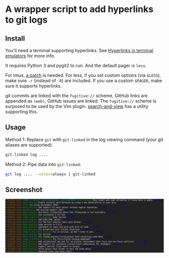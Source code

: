 A wrapper script to add hyperlinks to git logs
====

Install
----

You'll need a terminal supporting hyperlinks. See [Hyperlinks in terminal emulators](https://gist.github.com/egmontkob/eb114294efbcd5adb1944c9f3cb5feda) for more info.

It requires Python 3 and pygit2 to run. And the default pager is `less`.

For tmux, [a patch](https://github.com/tmux/tmux/issues/911) is needed. For less, if you set custom options (via `$LESS`), make sure `-r` (instead of `-R`) are included. If you use a custom `$PAGER`, make sure it supports hyperlinks.

git commits are linked with the `fugitive://` scheme, GitHub links are appended as `(web)`, GitHub issues are linked.
The `fugitive://` scheme is surposed to be used by the Vim plugin.
[search-and-view](https://github.com/lilydjwg/search-and-view) has a utility supporting this.

Usage
----

Method 1: Replace `git` with `git-linked` in the log viewing command (your git aliases are supported):

```sh
git-linked log ....
```

Method 2: Pipe data into `git-linked`:

```sh
git log .... --color=always | git-linked
```

Screenshot
----

![Screenshot](https://raw.githubusercontent.com/lilydjwg/git-linked/master/screenshot.png)
